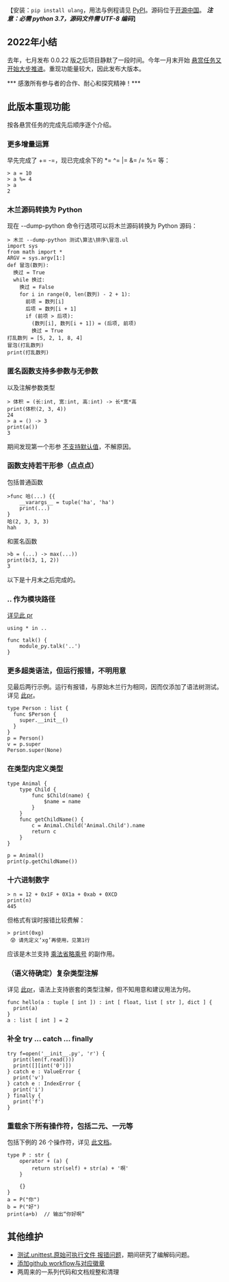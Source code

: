 【安装：`pip install ulang`，用法与例程请见 [PyPI](https://pypi.org/project/ulang/)。源码位于[开源中国](https://gitee.com/MulanRevive/mulan-rework)。 ***注意：必需 python 3.7，源码文件需 UTF-8 编码***】
## 2022年小结

去年，七月发布 0.0.22 版之后项目静默了一段时间。今年一月末开始 [悬赏任务又开始大步推进](https://my.oschina.net/u/4552012/blog/5610901)。重现功能量较大，因此发布大版本。

*** 感激所有参与者的合作、耐心和探究精神！***

## 此版本重现功能

按各悬赏任务的完成先后顺序逐个介绍。

### 更多增量运算

早先完成了 += -=，现已完成余下的 *= ^= |= &= /= %= 等：

```
> a = 10
> a %= 4
> a
2
```

### 木兰源码转换为 Python

现在 --dump-python 命令行选项可以将木兰源码转换为 Python 源码：
```
> 木兰 --dump-python 测试\算法\排序\冒泡.ul
import sys
from math import *
ARGV = sys.argv[1:]
def 冒泡(数列):
  换过 = True
  while 换过:
    换过 = False
    for i in range(0, len(数列) - 2 + 1):
      前项 = 数列[i]
      后项 = 数列[i + 1]
      if (前项 > 后项):
        (数列[i], 数列[i + 1]) = (后项, 前项)
        换过 = True
打乱数列 = [5, 2, 1, 8, 4]
冒泡(打乱数列)
print(打乱数列)
```

### 匿名函数支持多参数与无参数

以及注解参数类型
```
> 体积 = (长:int, 宽:int, 高:int) -> 长*宽*高
print(体积(2, 3, 4))
24
> a = () -> 3
print(a())
3
```
期间发现第一个形参 [不支持默认值](https://gitee.com/MulanRevive/mulan-rework/pulls/34#note_11132450_conversation_55695156)，不解原因。

### 函数支持若干形参（点点点）

包括普通函数
```
>func 哈(...) {{
    __varargs__ = tuple('ha', 'ha')
    print(...)
}
哈(2, 3, 3, 3)
hah
```

和匿名函数
```
>b = (...) -> max(...))
print(b(3, 1, 2))
3
```

以下是十月末之后完成的。

### .. 作为模块路径

[详见此 pr](https://gitee.com/MulanRevive/mulan-rework/pulls/39)
```
using * in ..

func talk() {
    module_py.talk('..')
}
```

### 更多超类语法，但运行报错，不明用意

见最后两行示例。运行有报错，与原始木兰行为相同，因而仅添加了语法树测试。详见 [此pr](https://gitee.com/MulanRevive/mulan-rework/pulls/40)。
```
type Person : list {
  func $Person {
    super.__init__()
  }
}
p = Person()
v = p.super
Person.super(None)
```

### 在类型内定义类型
```
type Animal {
    type Child {
        func $Child(name) {
            $name = name
        }
    }
    func getChildName() {
        c = Animal.Child('Animal.Child').name
        return c
    }
}

p = Animal()
print(p.getChildName())
```

### 十六进制数字
```
> n = 12 + 0x1F + 0X1a + 0xab + 0XCD
print(n)
445
```
但格式有误时报错比较费解：
```
> print(0xg)
 😰 请先定义‘xg’再使用，见第1行
```
应该是木兰支持 [乘法省略乘号](https://zhuanlan.zhihu.com/p/205190684) 的副作用。

### （语义待确定）复杂类型注解

详见 [此pr](https://gitee.com/MulanRevive/mulan-rework/pulls/43)，语法上支持嵌套的类型注解，但不知用意和建议用法为何。

```
func hello(a : tuple [ int ]) : int [ float, list [ str ], dict ] {
  print(a)
}
a : list [ int ] = 2
```

### 补全 try ... catch ... finally

```
try f=open('__init__.py', 'r') {
  print(len(f.read()))
  print([][int('0')])
} catch e : ValueError {
  print('v')
} catch e : IndexError {
  print('i')
} finally {
  print('f')
}
```

### 重载余下所有操作符，包括二元、一元等

包括下例的 26 个操作符，详见 [此文档](https://gitee.com/MulanRevive/mulan-rework/blob/master/%E6%96%87%E6%A1%A3/%E7%94%A8%E6%88%B7%E6%89%8B%E5%86%8C/%E6%93%8D%E4%BD%9C%E7%AC%A6.md)。
```
type P : str {
    operator + (a) {
        return str(self) + str(a) + '啊'
    }
    
    {}
}
a = P("你")
b = P("好")
print(a+b)  // 输出“你好啊”
```

## 其他维护

- [测试.unittest.原始可执行文件 报错问题](https://gitee.com/MulanRevive/mulan-rework/issues/I5F7MC)，期间研究了编解码问题。
- [添加github workflow与对应徽章](https://gitee.com/MulanRevive/dashboard?issue_id=I5V08V)
- 两周来的一系列代码和文档规整和清理
